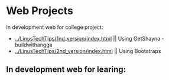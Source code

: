 # Web Projects

In development web for college project: 
- [../LinusTechTips/1nd_version/index.html](/LinusTechTips/1nd_version/index.html) || Using GetShayna - buildwithangga
- [../LinusTechTips/2nd_version/index.html](/LinusTechTips/2nd_version/index.html) || Using Bootstraps 

In development web for learing:
-


